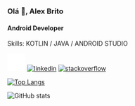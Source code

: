 ### Olá 👋, Alex Brito
#### Android Developer

Skills: KOTLIN / JAVA / ANDROID STUDIO



[<img src='https://github.com/ubralex/ubralex/blob/main/github-mark-white.png' alt='github' height='40'>](https://github.com/ubralex)  [<img src='https://cdn.jsdelivr.net/npm/simple-icons@3.0.1/icons/linkedin.svg' alt='linkedin' height='40'>](https://www.linkedin.com/in/ubralex/)  [<img src='https://cdn.jsdelivr.net/npm/simple-icons@3.0.1/icons/stackoverflow.svg' alt='stackoverflow' height='40'>](https://stackoverflow.com/users/ubralex)  

[![Top Langs](https://github-readme-stats.vercel.app/api/top-langs/?username=ubralex)](https://github.com/anuraghazra/github-readme-stats)

![GitHub stats](https://github-readme-stats.vercel.app/api?username=ubralex&show_icons=true)  

